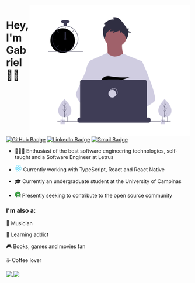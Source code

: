 <img src="https://github.com/gabrielsanttana/gabrielsanttana/blob/master/.github/gabriel.png?raw=true" width="440px" height="360px"  align='right' />

# Hey, I'm Gabriel 👋🏽

[![GitHub Badge](https://img.shields.io/badge/-GitHub-000?style=flat-square&logo=Github&logoColor=white&link=https://github.com/gabrielsanttana)](https://github.com/gabrielsanttana)
[![LinkedIn Badge](https://img.shields.io/badge/-LinkedIn-blue?style=flat-square&logo=Linkedin&logoColor=white&link=https://www.linkedin.com/in/gabrielsanttana/)](https://www.linkedin.com/in/gabrielsanttana/)
[![Gmail Badge](https://img.shields.io/badge/-Gmail-c14438?style=flat-square&logo=Gmail&logoColor=white&link=mailto:gabriel.gsantana7@gmail.com)](mailto:gabriel.gsantana7@gmail.com)

- <p>👨🏽‍💻 Enthusiast of the best software engineering technologies, self-taught and a Software Engineer at Letrus</p>

- <p><img src="./.github/react.png" alt="react" height="17"> Currently working with  TypeScript,  React and  React Native

- <p>🎓 Currently an undergraduate student at the University of Campinas</p>

- <p><img src="./.github/open-source.png" alt="react" height="16"> Presently seeking to contribute to the open source community</p>

### I'm also a:

🎸 Musician

🧠 Learning addict

🎮 Books, games and movies fan

☕ Coffee lover

<a href="https://github.com/gabrielsanttana/github-readme-stats">
  <img align="center" src="https://github-readme-stats.vercel.app/api?username=gabrielsanttana&show_icons=true&include_all_commits=true&count_private=true&hide_border=true" />
</a>
<a href="https://github.com/gabrielsanttana/">
  <img align="center" src="https://github-readme-stats.vercel.app/api/top-langs/?username=gabrielsanttana&layout=compact&langs_count=6&hide_border=true" />
</a>
